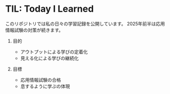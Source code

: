# TIL: Today I Learned
このリポジトリでは私の日々の学習記録を公開しています。
2025年前半は応用情報試験の対策が続きます。


1. 目的
    - アウトプットによる学びの定着化
    - 見える化による学びの継続化

1. 目標
    - 応用情報試験の合格
    - 息するように学ぶの体現
